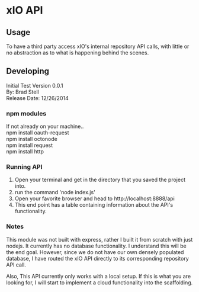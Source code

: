 

# xIO API



## Usage
To have a third party access xIO's internal repository API calls, with little or no abstraction as to what is happening behind the scenes.



## Developing
Initial Test Version 0.0.1<br>
By: Brad Stell<br>
Release Date: 12/26/2014<br>


### npm modules
If not already on your machine..<br>
npm install oauth-request<br>
npm install octonode<br>
npm install request<br>
npm install http

### Running API
1) Open your terminal and get in the directory that you saved the project into.<br>
2) run the command 'node index.js'<br>
3) Open your favorite browser and head to http://localhost:8888/api<br> 
4) This end point has a table containing information about the API's functionality.<br>  

### Notes
This module was not built with express, rather I built it from scratch with just nodejs.  It currently has no database functionality. I understand this will be the end goal. However, since we do not have our own densely populated database, I have routed the xIO API directly to its corresponding repository API call.

Also, This API currently only works with a local setup.  If this is what you are looking for, I will start to implement a cloud functionality into the scaffolding. 

